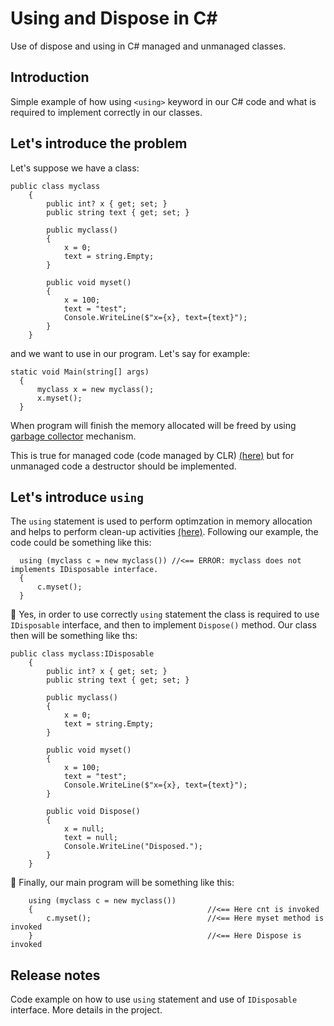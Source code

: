 # Using and Dispose in C#
Use of dispose and using in C# managed and unmanaged classes.

##  Introduction
Simple example of how using `<using>` keyword in our C# code and what is required to implement correctly in our classes.


## Let's introduce the problem
Let's suppose we have a class:

```
public class myclass
    {
        public int? x { get; set; }
        public string text { get; set; }

        public myclass()
        {
            x = 0;
            text = string.Empty;
        }

        public void myset()
        {
            x = 100;
            text = "test";
            Console.WriteLine($"x={x}, text={text}");
        }
    }
```


and we want to use in our program. Let's say for example: 

```
static void Main(string[] args)
  {
      myclass x = new myclass();
      x.myset();
  }    
```
When program will finish the memory allocated will be freed by using [garbage collector](https://docs.microsoft.com/en-us/dotnet/standard/garbage-collection/fundamentals) mechanism.  

This is true for managed code (code managed by CLR) [(here)](https://docs.microsoft.com/en-us/dotnet/standard/managed-code) but for unmanaged code a destructor should be implemented.  


## Let's introduce `using`
The `using` statement is used to perform optimzation in memory allocation and helps to perform clean-up activities [(here)](https://docs.microsoft.com/en-us/dotnet/csharp/language-reference/keywords/using-statement). Following our example, the code could be something like this:

```
  using (myclass c = new myclass()) //<== ERROR: myclass does not implements IDisposable interface.
  {
      c.myset();
  }
```
&#x1F534;
Yes, in order to use correctly `using` statement the class is required to use `IDisposable` interface, and then to implement `Dispose()` method. Our class then will be something like ths:

```
public class myclass:IDisposable
    {
        public int? x { get; set; }
        public string text { get; set; }

        public myclass()
        {
            x = 0;
            text = string.Empty;
        }

        public void myset()
        {
            x = 100;
            text = "test";
            Console.WriteLine($"x={x}, text={text}");
        }
        
        public void Dispose()
        {
            x = null;
            text = null;
            Console.WriteLine("Disposed.");
        }
    }

```
&#x1F535; Finally, our main program will be something like this:


```
    using (myclass c = new myclass())
    {                                       //<== Here cnt is invoked
        c.myset();                          //<== Here myset method is invoked
    }                                       //<== Here Dispose is invoked
```


## Release notes
Code example on how to use `using` statement and use of `IDisposable` interface. More details in the project.

